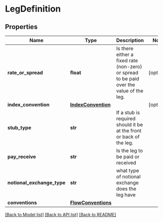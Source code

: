 # LegDefinition

## Properties
Name | Type | Description | Notes
------------ | ------------- | ------------- | -------------
**rate_or_spread** | **float** | Is there either a fixed rate (non-zero) or spread to be paid over the value of the leg. | [optional] 
**index_convention** | [**IndexConvention**](IndexConvention.md) |  | [optional] 
**stub_type** | **str** | If a stub is required should it be at the front or back of the leg. | 
**pay_receive** | **str** | Is the leg to be paid or received | 
**notional_exchange_type** | **str** | what type of notional exchange does the leg have | 
**conventions** | [**FlowConventions**](FlowConventions.md) |  | 

[[Back to Model list]](../README.md#documentation-for-models) [[Back to API list]](../README.md#documentation-for-api-endpoints) [[Back to README]](../README.md)


